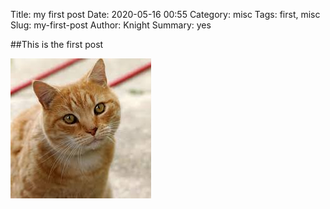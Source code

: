 Title: my first post
Date: 2020-05-16 00:55
Category: misc
Tags: first, misc
Slug: my-first-post
Author: Knight
Summary: yes

##This is the first post

![write here a good discription of image](images/IMAGE_NAME.jpg)
